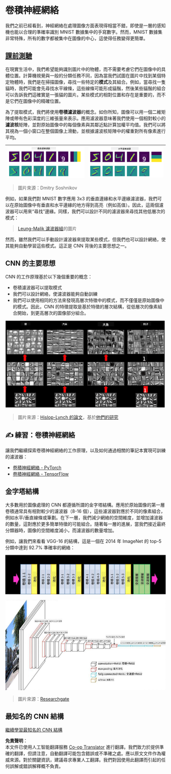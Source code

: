 <!--
CO_OP_TRANSLATOR_METADATA:
{
  "original_hash": "088837b42b7d99198bf62db8a42411e0",
  "translation_date": "2025-08-24T21:59:16+00:00",
  "source_file": "lessons/4-ComputerVision/07-ConvNets/README.md",
  "language_code": "hk"
}
-->
# 卷積神經網絡

我們之前已經看到，神經網絡在處理圖像方面表現得相當不錯，即使是一層的感知機也能以合理的準確率識別 MNIST 數據集中的手寫數字。然而，MNIST 數據集非常特殊，所有的數字都被集中在圖像的中心，這使得任務變得更簡單。

## [課前測驗](https://ff-quizzes.netlify.app/en/ai/quiz/13)

在現實生活中，我們希望能夠識別圖片中的物體，而不需要考慮它們在圖像中的具體位置。計算機視覺與一般的分類任務不同，因為當我們試圖在圖片中找到某個特定物體時，我們是在掃描圖像，尋找一些特定的**模式**及其組合。例如，當尋找一隻貓時，我們可能會先尋找水平線條，這些線條可能形成貓鬚，然後某些貓鬚的組合可以告訴我們這確實是一張貓的圖片。某些模式的相對位置和存在是重要的，而不是它們在圖像中的精確位置。

為了提取模式，我們將使用**卷積濾波器**的概念。如你所知，圖像可以用一個二維矩陣或帶有色彩深度的三維張量來表示。應用濾波器意味著我們使用一個相對較小的**濾波核**矩陣，並對原始圖像中的每個像素與其鄰近點計算加權平均值。我們可以將其視為一個小窗口在整個圖像上滑動，並根據濾波核矩陣中的權重對所有像素進行平均。

![垂直邊緣濾波器](../../../../../translated_images/filter-vert.b7148390ca0bc356ddc7e55555d2481819c1e86ddde9dce4db5e71a69d6f887f.hk.png) | ![水平邊緣濾波器](../../../../../translated_images/filter-horiz.59b80ed4feb946efbe201a7fe3ca95abb3364e266e6fd90820cb893b4d3a6dda.hk.png)
----|----

> 圖片來源：Dmitry Soshnikov

例如，如果我們對 MNIST 數字應用 3x3 的垂直邊緣和水平邊緣濾波器，我們可以在原始圖像中有垂直和水平邊緣的地方得到高亮（例如高值）。因此，這兩個濾波器可以用來“尋找”邊緣。同樣，我們可以設計不同的濾波器來尋找其他低層次的模式：

> [Leung-Malik 濾波器組](https://www.robots.ox.ac.uk/~vgg/research/texclass/filters.html)的圖片

然而，雖然我們可以手動設計濾波器來提取某些模式，但我們也可以設計網絡，使其能夠自動學習這些模式。這正是 CNN 背後的主要思想之一。

## CNN 的主要思想

CNN 的工作原理基於以下幾個重要的概念：

* 卷積濾波器可以提取模式
* 我們可以設計網絡，使濾波器能夠自動訓練
* 我們可以使用相同的方法來發現高層次特徵中的模式，而不僅僅是原始圖像中的模式。因此，CNN 的特徵提取是基於特徵的層次結構，從低層次的像素組合開始，到更高層次的圖像部分組合。

![層次特徵提取](../../../../../translated_images/FeatureExtractionCNN.d9b456cbdae7cb643fde3032b81b2940e3cf8be842e29afac3f482725ba7f95c.hk.png)

> 圖片來源：[Hislop-Lynch 的論文](https://www.semanticscholar.org/paper/Computer-vision-based-pedestrian-trajectory-Hislop-Lynch/26e6f74853fc9bbb7487b06dc2cf095d36c9021d)，基於[他們的研究](https://dl.acm.org/doi/abs/10.1145/1553374.1553453)

## ✍️ 練習：卷積神經網絡

讓我們繼續探索卷積神經網絡的工作原理，以及如何通過相關的筆記本實現可訓練的濾波器：

* [卷積神經網絡 - PyTorch](../../../../../lessons/4-ComputerVision/07-ConvNets/ConvNetsPyTorch.ipynb)
* [卷積神經網絡 - TensorFlow](../../../../../lessons/4-ComputerVision/07-ConvNets/ConvNetsTF.ipynb)

## 金字塔結構

大多數用於圖像處理的 CNN 都遵循所謂的金字塔結構。應用於原始圖像的第一層卷積通常具有相對較少的濾波器（8-16 個），這些濾波器對應於不同的像素組合，例如水平/垂直線條或筆劃。在下一層，我們減少網絡的空間維度，並增加濾波器的數量，這對應於更多簡單特徵的可能組合。隨著每一層的進展，當我們接近最終分類器時，圖像的空間維度減小，而濾波器的數量增加。

例如，讓我們來看看 VGG-16 的結構，這是一個在 2014 年 ImageNet 的 top-5 分類中達到 92.7% 準確率的網絡：

![ImageNet 層](../../../../../translated_images/vgg-16-arch1.d901a5583b3a51baeaab3e768567d921e5d54befa46e1e642616c5458c934028.hk.jpg)

![ImageNet 金字塔](../../../../../translated_images/vgg-16-arch.64ff2137f50dd49fdaa786e3f3a975b3f22615efd13efb19c5d22f12e01451a1.hk.jpg)

> 圖片來源：[Researchgate](https://www.researchgate.net/figure/Vgg16-model-structure-To-get-the-VGG-NIN-model-we-replace-the-2-nd-4-th-6-th-7-th_fig2_335194493)

## 最知名的 CNN 結構

[繼續學習最知名的 CNN 結構](CNN_Architectures.md)

**免責聲明**：  
本文件已使用人工智能翻譯服務 [Co-op Translator](https://github.com/Azure/co-op-translator) 進行翻譯。我們致力於提供準確的翻譯，但請注意，自動翻譯可能包含錯誤或不準確之處。應以原文文件作為權威來源。對於關鍵資訊，建議尋求專業人工翻譯。我們對因使用此翻譯而引起的任何誤解或錯誤解釋概不負責。